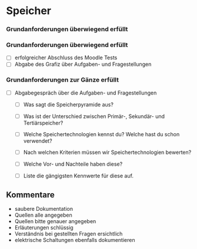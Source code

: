 # Speicher

### Grundanforderungen **überwiegend erfüllt**

### Grundanforderungen **überwiegend erfüllt**

- [ ] erfolgreicher Abschluss des Moodle Tests
- [ ] Abgabe des Grafiz über Aufgaben- und Fragestellungen

### Grundanforderungen **zur Gänze erfüllt**

- [ ] Abgabegespräch über die Aufgaben- und Fragestellungen
  - [ ] Was sagt die Speicherpyramide aus?
  - [ ] Was ist der Unterschied zwischen Primär-, Sekundär- und Tertiärspeicher?
  - [ ] Welche Speichertechnologien kennst du? Welche hast du schon verwendet?
  - [ ] Nach welchen Kriterien müssen wir Speichertechnologien bewerten?
  - [ ] Welche Vor- und Nachteile haben diese?
  - [ ] Liste die gängigsten Kennwerte für diese auf.


## Kommentare
- saubere Dokumentation
- Quellen alle angegeben
- Quellen bitte genauer angegeben
- Erläuterungen schlüssig
- Verständnis bei gestellten Fragen ersichtlich
- elektrische Schaltungen ebenfalls dokumentieren
